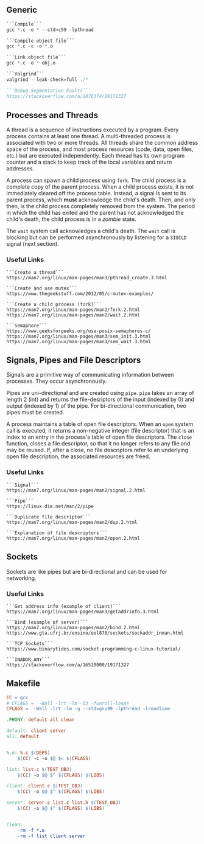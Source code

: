 
## Generic
```C
```Compile```
gcc *.c -o * --std=c99 -lpthread

```Compile object file```
gcc *.c -c -o *.o

```Link object file```
gcc *.c -o * obj.o

```Valgrind```
valgrind --leak-check=full ./*

```Debug Segmentation Faults```
https://stackoverflow.com/a/2876374/19171327
```

## Processes and Threads
A thread is a sequence of instructions executed by a program. Every process contains at least one thread. A multi-threaded process is associated with two or more threads. All threads share the common address space of the process, and most process resources (code, data, open files, etc.) but are executed independently. Each thread has its own program counter and a stack to keep track of the local variables and return addresses.

A process can spawn a child process using ```fork```. The child process is a complete copy of the parent process. When a child process exists, it is not immediately cleared off the process table. Instead, a signal is sent to its parent process, which **must** acknowledge the child's death. Then, and only then, is the child process completely removed from the system. The period in which the child has exited and the parent has not acknowledged the child's death, the child process is in a *zombie* state.

The ```wait``` system call acknowledges a child's death. The ```wait``` call is blocking but can be performed asynchronously by listening for a ```SIGCLD``` signal (next section).
### Useful Links
```
```Create a thread```
https://man7.org/linux/man-pages/man3/pthread_create.3.html

```Create and use mutex```
https://www.thegeekstuff.com/2012/05/c-mutex-examples/

```Create a child process (fork)```
https://man7.org/linux/man-pages/man2/fork.2.html
https://man7.org/linux/man-pages/man2/wait.2.html

```Semaphore```
https://www.geeksforgeeks.org/use-posix-semaphores-c/
https://man7.org/linux/man-pages/man3/sem_init.3.html
https://man7.org/linux/man-pages/man3/sem_wait.3.html
```

## Signals, Pipes and File Descriptors
Signals are a primitive way of communicating information between processes. They occur asynchronously. 

Pipes are uni-directional and are created using ```pipe```. ```pipe``` takes an array of length 2 (int) and returns the file-desriptors of the input (indexed by 0) and output (indexed by 1) of the pipe. For bi-directional communication, two pipes must be created.

A process maintains a table of open file descriptors. When an ```open``` system call is executed, it returns a non-negative integer (file descriptor) that is an index to an entry in the process's table of open file descriptors. The ```close``` function, closes a file descriptor, so that it no longer refers to any file and may be reused. If, after a close, no file descriptors refer to an underlying open file description, the associated resources are freed.
### Useful Links
```
```Signal```
https://man7.org/linux/man-pages/man2/signal.2.html

```Pipe```
https://linux.die.net/man/2/pipe

```Duplicate file descriptor```
https://man7.org/linux/man-pages/man2/dup.2.html

```Explanation of file descriptors```
https://man7.org/linux/man-pages/man2/open.2.html
```

## Sockets
Sockets are like pipes but are bi-directional and can be used for networking. 
### Useful Links
```
```Get address info (example of client)```
https://man7.org/linux/man-pages/man3/getaddrinfo.3.html

```Bind (example of server)```
https://man7.org/linux/man-pages/man2/bind.2.html
https://www.gta.ufrj.br/ensino/eel878/sockets/sockaddr_inman.html

```TCP Sockets```
https://www.binarytides.com/socket-programming-c-linux-tutorial/

```INADDR_ANY```
https://stackoverflow.com/a/16510000/19171327
```

## Makefile
```Makefile
CC = gcc 
# CFLAGS =  -Wall -lrt -lm -O3 -funroll-loops
CFLAGS =  -Wall -lrt -lm -g --std=gnu99 -lpthread -lreadline

.PHONY: default all clean

default: client server
all: default


%.o: %.c $(DEPS)
	$(CC) -c -o $@ $< $(CFLAGS) 

list: list.c $(TEST_OBJ)
	$(CC) -o $@ $^ $(CFLAGS) $(LIBS)

client: client.c $(TEST_OBJ)
	$(CC) -o $@ $^ $(CFLAGS) $(LIBS)

server: server.c list.c list.h $(TEST_OBJ)
	$(CC) -o $@ $^ $(CFLAGS) $(LIBS)


clean:
	-rm -f *.o 
	-rm -f list client server
```

